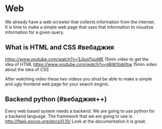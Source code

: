 # Web

We already have a web scrawler that collects information from the internet. It is time to make a simple web page that uses that information to visualize information for a given query.

## What is HTML and CSS #вебаджия
https://www.youtube.com/watch?v=3JluqTojuME 15min video to get the idea of HTML
https://www.youtube.com/watch?v=gBi8Obib0tw 15min video about the idea of CSS

After watching video these two videos you shod be able to make a simple and ugly frontend web page for your search engine.

## Backend python (#вебаджия++)
Every web based system needs a backend. We are going to use python for a backend language. The framework that we are going to use is http://flask.pocoo.org/docs/0.10/ Look at the documentation it is great.
